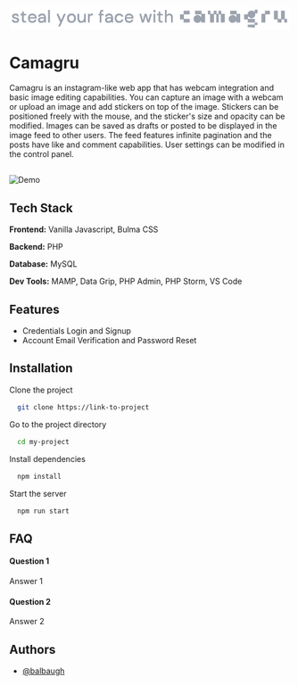 
![Logo](https://github.com/balbaugh/camagru/raw/main/public/logo/camagruTextAlt.png)

# Camagru

Camagru is an instagram-like web app that has webcam integration and basic image editing capabilities. You can capture an image with a webcam or upload an image and add stickers on top of the image. Stickers can be positioned freely with the mouse, and the sticker's size and opacity can be modified. Images can be saved as drafts or posted to be displayed in the image feed to other users. The feed features infinite pagination and the posts have like and comment capabilities. User settings can be modified in the control panel.

## 
![Demo](https://github.com/balbaugh/hypertube/raw/master/demo.gif)

## Tech Stack
**Frontend:** Vanilla Javascript, Bulma CSS

**Backend:** PHP

**Database:** MySQL

**Dev Tools:** MAMP, Data Grip, PHP Admin, PHP Storm, VS Code


## Features

- Credentials Login and Signup
- Account Email Verification and Password Reset


## Installation

Clone the project

```bash
  git clone https://link-to-project
```

Go to the project directory

```bash
  cd my-project
```

Install dependencies

```bash
  npm install
```

Start the server

```bash
  npm run start
```


## FAQ

#### Question 1

Answer 1

#### Question 2

Answer 2


## Authors

- [@balbaugh](https://www.github.com/balbaugh)
